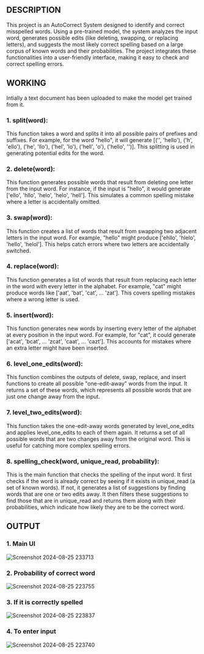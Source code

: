 ## DESCRIPTION
  This project is an AutoCorrect System designed to identify and correct misspelled words. Using a pre-trained model, the system analyzes the input word, generates possible edits (like deleting, swapping, or replacing letters), and suggests the most likely correct spelling based on a large corpus of known words and their probabilities. The project integrates these functionalities into a user-friendly interface, making it easy to check and correct spelling errors.

## WORKING
  Intially a text document has been uploaded to make the model get trained from it.

### 1. split(word): 
This function takes a word and splits it into all possible pairs of prefixes and suffixes. For example, for the word "hello", it will generate [('', 'hello'), ('h', 'ello'), ('he', 'llo'), ('hel', 'lo'), ('hell', 'o'), ('hello', '')]. This splitting is used in generating potential edits for the word.
### 2. delete(word): 
This function generates possible words that result from deleting one letter from the input word. For instance, if the input is "hello", it would generate ['ello', 'hllo', 'helo', 'helo', 'hell']. This simulates a common spelling mistake where a letter is accidentally omitted.
### 3. swap(word):
This function creates a list of words that result from swapping two adjacent letters in the input word. For example, "hello" might produce ['ehllo', 'hlelo', 'hello', 'helol']. This helps catch errors where two letters are accidentally switched.
### 4. replace(word): 
This function generates a list of words that result from replacing each letter in the word with every letter in the alphabet. For example, "cat" might produce words like ['aat', 'bat', 'cat', ... 'zat']. This covers spelling mistakes where a wrong letter is used.
### 5. insert(word): 
This function generates new words by inserting every letter of the alphabet at every position in the input word. For example, for "cat", it could generate ['acat', 'bcat', ... 'zcat', 'caat', ... 'cazt']. This accounts for mistakes where an extra letter might have been inserted.
### 6. level_one_edits(word): 
This function combines the outputs of delete, swap, replace, and insert functions to create all possible "one-edit-away" words from the input. It returns a set of these words, which represents all possible words that are just one change away from the input.
### 7. level_two_edits(word): 
This function takes the one-edit-away words generated by level_one_edits and applies level_one_edits to each of them again. It returns a set of all possible words that are two changes away from the original word. This is useful for catching more complex spelling errors.
### 8. spelling_check(word, unique_read, probability): 
This is the main function that checks the spelling of the input word. It first checks if the word is already correct by seeing if it exists in unique_read (a set of known words). If not, it generates a list of suggestions by finding words that are one or two edits away. It then filters these suggestions to find those that are in unique_read and returns them along with their probabilities, which indicate how likely they are to be the correct word.

## OUTPUT
### 1. Main UI
![Screenshot 2024-08-25 233713](https://github.com/user-attachments/assets/b9329d16-cb43-4d8d-b458-e3efe998c3a5)

### 2. Probability of correct word
![Screenshot 2024-08-25 223755](https://github.com/user-attachments/assets/4783399c-2bec-487b-a778-24bc2de350a8)

### 3. If it is correctly spelled
![Screenshot 2024-08-25 223837](https://github.com/user-attachments/assets/a34b529e-1441-4637-a8bb-c7f8a4a56376)

### 4. To enter input
![Screenshot 2024-08-25 223740](https://github.com/user-attachments/assets/95a5e28d-d74f-497f-b63c-d8a93242b859)



